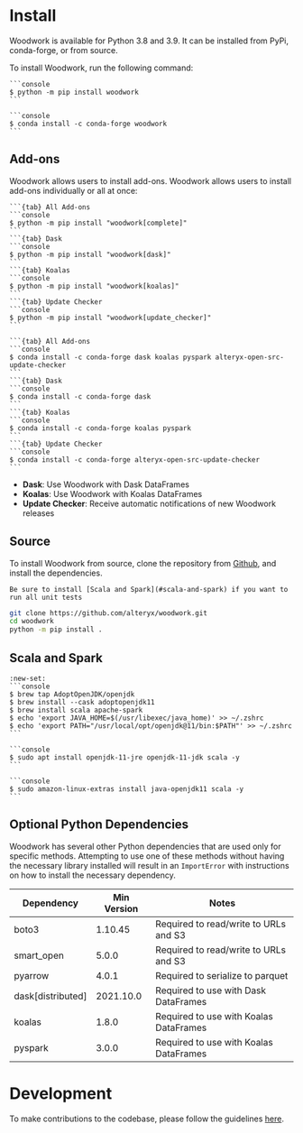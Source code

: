 # Install

Woodwork is available for Python 3.8 and 3.9. It can be installed from PyPi, conda-forge, or from source.

To install Woodwork, run the following command:

````{tab} PyPI
```console
$ python -m pip install woodwork
```
````

````{tab} Conda
```console
$ conda install -c conda-forge woodwork
```
````

## Add-ons

Woodwork allows users to install add-ons. Woodwork allows users to install add-ons individually or all at once:

````{tab} PyPI
```{tab} All Add-ons
```console
$ python -m pip install "woodwork[complete]"
```
```{tab} Dask
```console
$ python -m pip install "woodwork[dask]"
```
```{tab} Koalas
```console
$ python -m pip install "woodwork[koalas]"
```
```{tab} Update Checker
```console
$ python -m pip install "woodwork[update_checker]"
```
````
````{tab} Conda
```{tab} All Add-ons
```console
$ conda install -c conda-forge dask koalas pyspark alteryx-open-src-update-checker
```
```{tab} Dask
```console
$ conda install -c conda-forge dask
```
```{tab} Koalas
```console
$ conda install -c conda-forge koalas pyspark
```
```{tab} Update Checker
```console
$ conda install -c conda-forge alteryx-open-src-update-checker
```
````
- **Dask**: Use Woodwork with Dask DataFrames
- **Koalas**: Use Woodwork with Koalas DataFrames
- **Update Checker**: Receive automatic notifications of new Woodwork releases

## Source

To install Woodwork from source, clone the repository from [Github](https://github.com/alteryx/woodwork), and install the dependencies.

```{hint}
Be sure to install [Scala and Spark](#scala-and-spark) if you want to run all unit tests
```

```bash
git clone https://github.com/alteryx/woodwork.git
cd woodwork
python -m pip install .
```

## Scala and Spark

````{tab} macOS
:new-set:
```console
$ brew tap AdoptOpenJDK/openjdk
$ brew install --cask adoptopenjdk11
$ brew install scala apache-spark
$ echo 'export JAVA_HOME=$(/usr/libexec/java_home)' >> ~/.zshrc
$ echo 'export PATH="/usr/local/opt/openjdk@11/bin:$PATH"' >> ~/.zshrc
```
````

````{tab} Ubuntu
```console
$ sudo apt install openjdk-11-jre openjdk-11-jdk scala -y
```
````

````{tab} Amazon Linux
```console
$ sudo amazon-linux-extras install java-openjdk11 scala -y
```
````

## Optional Python Dependencies
Woodwork has several other Python dependencies that are used only for specific methods. Attempting to use one of these methods without having the necessary library installed will result in an ``ImportError`` with instructions on how to install the necessary dependency.

| Dependency        | Min Version | Notes                                  |
|-------------------|-------------|----------------------------------------|
| boto3             | 1.10.45     | Required to read/write to URLs and S3  |
| smart_open        | 5.0.0       | Required to read/write to URLs and S3  |
| pyarrow           | 4.0.1       | Required to serialize to parquet       |
| dask[distributed] | 2021.10.0   | Required to use with Dask DataFrames   |
| koalas            | 1.8.0       | Required to use with Koalas DataFrames |
| pyspark           | 3.0.0       | Required to use with Koalas DataFrames |


# Development

To make contributions to the codebase, please follow the guidelines [here](https://github.com/alteryx/woodwork/blob/main/contributing.md).